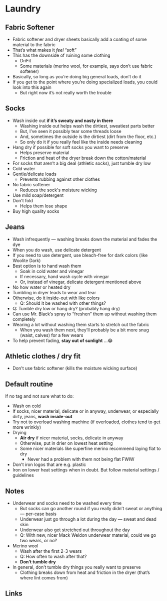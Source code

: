 # Laundry

## Fabric Softener

- Fabric softener and dryer sheets basically add a coating of some material to the fabric
- That’s what makes it _feel_ “soft”
- This has the downside of ruining some clothing
  - DriFit
  - Some materials (merino wool, for example, says don’t use fabric softener)
- Basically, so long as you’re doing big general loads, don’t do it
- If you get to the point where you’re doing specialized loads, you could look into this again
  - But right now it’s not really worth the trouble

## Socks

- Wash inside out **if it’s sweaty and nasty in there**
  - Washing inside out helps wash the dirtiest, sweatiest parts better
  - But, I’ve seen it possibly tear some threads loose
  - And, sometimes the outside is the dirtiest (dirt from the floor, etc.)
  - So only do it if you really feel like the inside needs cleaning
- Hang dry if possible for soft socks you want to preserve
  - Helps preserve material
  - Friction and heat of the dryer break down the cotton/material
- For socks that aren’t a big deal (athletic socks), just tumble dry low
- Cold water
- Gentle/delicate loads
  - Prevents rubbing against other clothes
- No fabric softener
  - Reduces the sock's moisture wicking
- Use mild soap/detergent
- Don't fold
  - Helps them lose shape
- Buy high quality socks

## Jeans

- Wash infrequently — washing breaks down the material and fades the dye
- When you do wash, use delicate detergent
- If you need to use detergent, use bleach-free for dark colors (like Woolite Dark)
- Best option is to hand wash them
  - Soak in cold water and vinegar
  - If necessary, hand wash cycle with vinegar
  - Or, instead of vinegar, delicate detergent mentioned above
- No how water or heated dry
- Tumbling in dryer leads to wear and tear
- Otherwise, do it inside-out with like colors
  - Q: Should it be washed with other things?
- Q: Tumble dry low or hang dry? (probably hang dry)
- Can use Mr. Black’s spray to “freshen” them up without washing them completely
- Wearing a lot without washing them starts to stretch out the fabric
  - When you wash them next, they’ll probably be a bit more snug (waist, calves) for a few wears
- To help prevent fading, **stay out of sunlight** …😂

## Athletic clothes / dry fit

- Don't use fabric softener (kills the moisture wicking surface)

## Default routine

If no tag and not sure what to do:

- Wash on cold
- If socks, nicer material, delicate or in anyway, underwear, or especially dirty, jeans, **wash inside-out**
- Try not to overload washing machine (if overloaded, clothes tend to get more wrinkly)
- Drying
  - **Air dry** if nicer material, socks, delicate in anyway
  - Otherwise, put in drier on lowest heat setting
  - Some nicer materials like superfine merino recommend laying flat to dry
    - Never had a problem with them not being flat FWIW
- Don't iron logos that are e.g. plastic
- Iron on lower heat settings when in doubt. But follow material settings / guidelines

## Notes

- Underwear and socks need to be washed every time
  - But socks can go another round if you really didn’t sweat or anything — per-case basis
  - Underwear just go through a lot during the day — sweat and dead skin
  - Underwear also get stretched out throughout the day
  - Q: With new, nicer Mack Weldon underwear material, could we go two wears, or no?
- Merino wool
  - Wash after the first 2-3 wears
  - Q: How often to wash after that?
  - **Don’t tumble dry**
- In general, don’t tumble dry things you really want to preserve
  - Clothing breaks down from heat and friction in the dryer (that’s where lint comes from)

## Links

